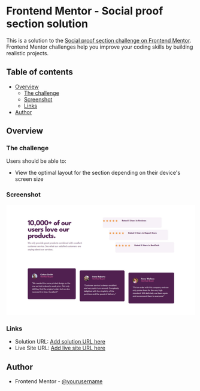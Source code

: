 # Frontend Mentor - Social proof section solution

This is a solution to the [Social proof section challenge on Frontend Mentor](https://www.frontendmentor.io/challenges/social-proof-section-6e0qTv_bA). Frontend Mentor challenges help you improve your coding skills by building realistic projects. 

## Table of contents

- [Overview](#overview)
  - [The challenge](#the-challenge)
  - [Screenshot](#screenshot)
  - [Links](#links)
- [Author](#author)


## Overview

### The challenge

Users should be able to:

- View the optimal layout for the section depending on their device's screen size

### Screenshot

![](./screenshot.jpg)

### Links

- Solution URL: [Add solution URL here](https://github.com/HubertKwiatkowski/FM-social-proof-section)
- Live Site URL: [Add live site URL here](https://fm-social-proof-section-lovat.vercel.app/)


## Author

- Frontend Mentor - [@yourusername](https://www.frontendmentor.io/profile/HubertKwiatkowski)

